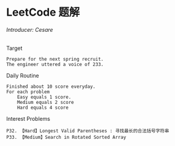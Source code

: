 # LeetCode 题解
###### Introducer: Cesare
Target
    
    Prepare for the next spring recruit.
    The engineer uttered a voice of 233.

Daily Routine
    
    Finished about 10 score everyday.
    For each problem
        Easy equals 1 score.
        Medium equals 2 score
        Hard equals 4 score
        
Interest Problems
    
    P32. 【Hard】Longest Valid Parentheses : 寻找最长的合法括号字符串
    P33. 【Medium】Search in Rotated Sorted Array